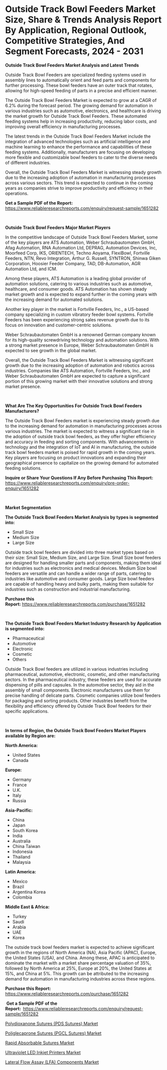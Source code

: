 <p><h1>Outside Track Bowl Feeders Market Size, Share & Trends Analysis Report By Application, Regional Outlook, Competitive Strategies, And Segment Forecasts, 2024 - 2031</h1></p><p><strong>Outside Track Bowl Feeders Market Analysis and Latest Trends</strong></p>
<p><p>Outside Track Bowl Feeders are specialized feeding systems used in assembly lines to automatically orient and feed parts and components for further processing. These bowl feeders have an outer track that rotates, allowing for high-speed feeding of parts in a precise and efficient manner.</p><p>The Outside Track Bowl Feeders Market is expected to grow at a CAGR of 6.2% during the forecast period. The growing demand for automation in various industries such as automotive, electronics, and healthcare is driving the market growth for Outside Track Bowl Feeders. These automated feeding systems help in increasing productivity, reducing labor costs, and improving overall efficiency in manufacturing processes.</p><p>The latest trends in the Outside Track Bowl Feeders Market include the integration of advanced technologies such as artificial intelligence and machine learning to enhance the performance and capabilities of these feeding systems. Additionally, manufacturers are focusing on developing more flexible and customizable bowl feeders to cater to the diverse needs of different industries.</p><p>Overall, the Outside Track Bowl Feeders Market is witnessing steady growth due to the increasing adoption of automation in manufacturing processes across various sectors. This trend is expected to continue in the coming years as companies strive to improve productivity and efficiency in their operations.</p></p>
<p><strong>Get a Sample PDF of the Report:&nbsp;</strong> <a href="https://www.reliableresearchreports.com/enquiry/request-sample/1651282">https://www.reliableresearchreports.com/enquiry/request-sample/1651282</a></p>
<p>&nbsp;</p>
<p><strong>Outside Track Bowl Feeders Major Market Players</strong></p>
<p><p>In the competitive landscape of Outside Track Bowl Feeders Market, some of the key players are ATS Automation, Weber Schraubautomaten GmbH, Afag Automation, RNA Automation Ltd, DEPRAG, Automation Devices, Inc, Moorfeed Corp, IKS, ORIENTECH, Techno Aoyama, FlexiBowl, Fortville Feeders, NTN, Revo Integration, Arthur G. Russell, SYNTRON, Shinwa Giken Corporation, Hoosier Feeder Company, TAD, DB-Automation, AGR Automation Ltd, and ICM.</p><p>Among these players, ATS Automation is a leading global provider of automation solutions, catering to various industries such as automotive, healthcare, and consumer goods. ATS Automation has shown steady market growth and is expected to expand further in the coming years with the increasing demand for automated solutions.</p><p>Another key player in the market is Fortville Feeders, Inc., a US-based company specializing in custom vibratory feeder bowl systems. Fortville Feeders has been experiencing strong sales revenue growth due to its focus on innovation and customer-centric solutions.</p><p>Weber Schraubautomaten GmbH is a renowned German company known for its high-quality screwdriving technology and automation solutions. With a strong market presence in Europe, Weber Schraubautomaten GmbH is expected to see growth in the global market.</p><p>Overall, the Outside Track Bowl Feeders Market is witnessing significant growth due to the increasing adoption of automation and robotics across industries. Companies like ATS Automation, Fortville Feeders, Inc., and Weber Schraubautomaten GmbH are expected to capture a significant portion of this growing market with their innovative solutions and strong market presence.</p></p>
<p>&nbsp;</p>
<p><strong>What Are The Key Opportunities For Outside Track Bowl Feeders Manufacturers?</strong></p>
<p><p>The Outside Track Bowl Feeders market is experiencing steady growth due to the increasing demand for automation in manufacturing processes across various industries. The market is expected to witness a significant rise in the adoption of outside track bowl feeders, as they offer higher efficiency and accuracy in feeding and sorting components. With advancements in technology and the integration of IoT and AI in manufacturing, the outside track bowl feeders market is poised for rapid growth in the coming years. Key players are focusing on product innovations and expanding their geographical presence to capitalize on the growing demand for automated feeding solutions.</p></p>
<p><strong>Inquire or Share Your Questions If Any Before Purchasing This Report:</strong> <a href="https://www.reliableresearchreports.com/enquiry/pre-order-enquiry/1651282">https://www.reliableresearchreports.com/enquiry/pre-order-enquiry/1651282</a></p>
<p>&nbsp;</p>
<p><strong>Market Segmentation</strong></p>
<p><strong>The Outside Track Bowl Feeders Market Analysis by types is segmented into:</strong></p>
<p><ul><li>Small Size</li><li>Medium Size</li><li>Large Size</li></ul></p>
<p><p>Outside track bowl feeders are divided into three market types based on their size: Small Size, Medium Size, and Large Size. Small Size bowl feeders are designed for handling smaller parts and components, making them ideal for industries such as electronics and medical devices. Medium Size bowl feeders are versatile and can handle a wider range of parts, catering to industries like automotive and consumer goods. Large Size bowl feeders are capable of handling heavy and bulky parts, making them suitable for industries such as construction and industrial manufacturing.</p></p>
<p><strong>Purchase this Report:&nbsp;</strong><a href="https://www.reliableresearchreports.com/purchase/1651282">https://www.reliableresearchreports.com/purchase/1651282</a></p>
<p>&nbsp;</p>
<p><strong>The Outside Track Bowl Feeders Market Industry Research by Application is segmented into:</strong></p>
<p><ul><li>Pharmaceutical</li><li>Automotive</li><li>Electronic</li><li>Cosmetic</li><li>Others</li></ul></p>
<p><p>Outside Track Bowl feeders are utilized in various industries including pharmaceutical, automotive, electronic, cosmetic, and other manufacturing sectors. In the pharmaceutical industry, these feeders are used for accurate dispensing of pills and capsules. In the automotive sector, they aid in the assembly of small components. Electronic manufacturers use them for precise handling of delicate parts. Cosmetic companies utilize bowl feeders for packaging and sorting products. Other industries benefit from the flexibility and efficiency offered by Outside Track Bowl feeders for their specific applications.</p></p>
<p>&nbsp;</p>
<p><strong>In terms of Region, the Outside Track Bowl Feeders Market Players available by Region are:</strong></p>
<p>
    <p> <strong> North America: </strong>
        <ul>
            <li>United States</li>
            <li>Canada</li>
        </ul>
        </p> 
    <p> <strong> Europe: </strong>
        <ul>
            <li>Germany</li>
            <li>France</li>
            <li>U.K.</li>
            <li>Italy</li>
            <li>Russia</li>
        </ul>
        </p> 
    <p> <strong> Asia-Pacific: </strong>
        <ul>
            <li>China</li>
            <li>Japan</li>
            <li>South Korea</li>
            <li>India</li>
            <li>Australia</li>
            <li>China Taiwan</li>
            <li>Indonesia</li>
            <li>Thailand</li>
            <li>Malaysia</li>
        </ul>
        </p> 
    <p> <strong> Latin America: </strong>
        <ul>
            <li>Mexico</li>
            <li>Brazil</li>
            <li>Argentina Korea</li>
            <li>Colombia</li>
        </ul>
        </p> 
    <p> <strong> Middle East & Africa: </strong>
        <ul>
            <li>Turkey</li>
            <li>Saudi</li>
            <li>Arabia</li>
            <li>UAE</li>
            <li>Korea</li>
        </ul>
    </p>
    </p>
<p><p>The outside track bowl feeders market is expected to achieve significant growth in the regions of North America (NA), Asia Pacific (APAC), Europe, the United States (USA), and China. Among these, APAC is anticipated to dominate the market with a market share percentage valuation of 35%, followed by North America at 25%, Europe at 20%, the United States at 15%, and China at 5%. This growth can be attributed to the increasing demand for automation in manufacturing industries across these regions.</p></p>
<p><strong>Purchase this Report: </strong><a href="https://www.reliableresearchreports.com/purchase/1651282">https://www.reliableresearchreports.com/purchase/1651282</a></p>
<p>&nbsp;<strong>Get a Sample PDF of the Report:&nbsp;&nbsp;</strong><a href="https://www.reliableresearchreports.com/enquiry/request-sample/1651282">https://www.reliableresearchreports.com/enquiry/request-sample/1651282</a></p>
<p><strong></strong></p>
<p><p><a href="https://medium.com/@thomasking867/decoding-polydioxanone-sutures-pds-sutures-market-metrics-market-share-trends-and-growth-86ad61f7ccfd">Polydioxanone Sutures (PDS Sutures) Market</a></p><p><a href="https://medium.com/@thomasking867/poliglecaprone-sutures-pgcl-sutures-market-outlook-industry-overview-and-forecast-2024-to-2031-4bf2db4e3c86">Poliglecaprone Sutures (PGCL Sutures) Market</a></p><p><a href="https://medium.com/@thomasking867/rapid-absorbable-sutures-market-exploring-market-share-market-trends-and-future-growth-469a1d05ec40">Rapid Absorbable Sutures Market</a></p><p><a href="https://github.com/Paul14Anderson63/Market-Research-Report-List-2/blob/main/ultraviolet-led-inkjet-printers-market.md">Ultraviolet LED Inkjet Printers Market</a></p><p><a href="https://github.com/mabutironaldo/Market-Research-Report-List-3/blob/main/lateral-flow-assay-lfa-components-market.md">Lateral Flow Assay (LFA) Components Market</a></p></p>